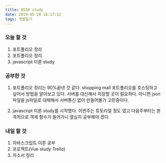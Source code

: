 ```yaml
---
title: 0528 study
date: 2019-05-28 16:17:12
tags: 개발일기
---
```


### 오늘 할 것

1. 포트폴리오 정리
2. 포트폴리오 정리
3. javascript 이론 study

### 공부한 것

1. 포트폴리오 정리는 90%끝낸 것 같다. shopping mall 포트폴리오를 호스팅하고 싶어서 방법을 알아보고 있다. 서버를 대신해서 저장할 곳이 필요하다. 아니면 json파일을 js파일로 대체해서 서버통신 없이 만들어볼가 고민중이다.

3. javascript 이론 study를 시작했다. 이번주는 튜토리얼 정도 였고 다음주부터는 본격적으로 객체 함수가 들어가니 열심히 공부해야 겠다.

### 내일 할 것

1. 자바스크립트 이론 공부
2. 프로젝트(Vue study Trello)
3. 자소서 정리
